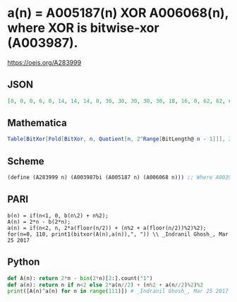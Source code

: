 # a\(n\) \= A005187\(n\) XOR A006068\(n\), where XOR is bitwise\-xor \(A003987\)\.
https://oeis.org/A283999
## JSON
```JSON
[0, 0, 0, 6, 0, 14, 14, 14, 0, 30, 30, 30, 30, 30, 18, 16, 0, 62, 62, 62, 62, 62, 50, 48, 62, 62, 34, 32, 34, 32, 44, 44, 0, 126, 126, 126, 126, 126, 114, 112, 126, 126, 98, 96, 98, 96, 108, 108, 126, 126, 66, 64, 66, 64, 76, 76, 66, 64, 92, 92, 92, 92, 92, 82, 0, 254, 254, 254, 254, 254, 242, 240, 254, 254, 226, 224, 226, 224, 236, 236, 254, 254, 194, 192, 194]
```
## Mathematica
```Mathematica
Table[BitXor[Fold[BitXor, n, Quotient[n, 2^Range[BitLength@ n - 1]]], 2 n - DigitCount[2 n, 2, 1]], {n, 0, 84}] (* _Michael De Vlieger_, Mar 20 2017, after _Jan Mangaldan_ at A006068 *)
```
## Scheme
```Scheme
(define (A283999 n) (A003987bi (A005187 n) (A006068 n))) ;; Where A003987bi implements bitwise-XOR (A003987).
```
## PARI
```PARI
b(n) = if(n<1, 0, b(n\2) + n%2);
A(n) = 2*n - b(2*n);
a(n) = if(n<2, n, 2*a(floor(n/2)) + (n%2 + a(floor(n/2))%2)%2);
for(n=0, 110, print1(bitxor(A(n),a(n)),", ")) \\ _Indranil Ghosh_, Mar 25 2017
```
## Python
```Python
def A(n): return 2*n - bin(2*n)[2:].count("1")
def a(n): return n if n<2 else 2*a(n//2) + (n%2 + a(n//2)%2)%2
print([A(n)^a(n) for n in range(111)]) # _Indranil Ghosh_, Mar 25 2017
```
